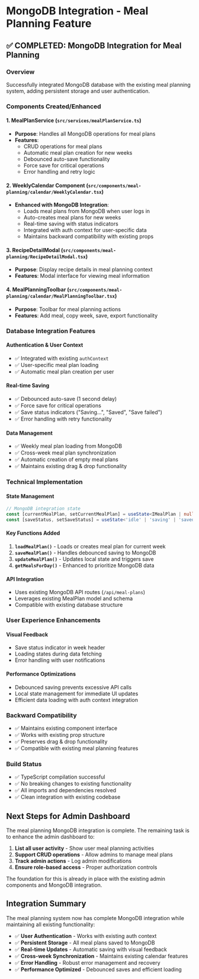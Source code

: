 # MongoDB Integration - Meal Planning Feature

## ✅ COMPLETED: MongoDB Integration for Meal Planning

### Overview
Successfully integrated MongoDB database with the existing meal planning system, adding persistent storage and user authentication.

### Components Created/Enhanced

#### 1. **MealPlanService** (`src/services/mealPlanService.ts`)
- **Purpose**: Handles all MongoDB operations for meal plans
- **Features**:
  - CRUD operations for meal plans
  - Automatic meal plan creation for new weeks
  - Debounced auto-save functionality
  - Force save for critical operations
  - Error handling and retry logic

#### 2. **WeeklyCalendar Component** (`src/components/meal-planning/calendar/WeeklyCalendar.tsx`)
- **Enhanced with MongoDB Integration**:
  - Loads meal plans from MongoDB when user logs in
  - Auto-creates meal plans for new weeks
  - Real-time saving with status indicators
  - Integrated with auth context for user-specific data
  - Maintains backward compatibility with existing props

#### 3. **RecipeDetailModal** (`src/components/meal-planning/RecipeDetailModal.tsx`)
- **Purpose**: Display recipe details in meal planning context
- **Features**: Modal interface for viewing meal information

#### 4. **MealPlanningToolbar** (`src/components/meal-planning/calendar/MealPlanningToolbar.tsx`)
- **Purpose**: Toolbar for meal planning actions
- **Features**: Add meal, copy week, save, export functionality

### Database Integration Features

#### Authentication & User Context
- ✅ Integrated with existing `authContext`
- ✅ User-specific meal plan loading
- ✅ Automatic meal plan creation per user

#### Real-time Saving
- ✅ Debounced auto-save (1 second delay)
- ✅ Force save for critical operations
- ✅ Save status indicators ("Saving...", "Saved", "Save failed")
- ✅ Error handling with retry functionality

#### Data Management
- ✅ Weekly meal plan loading from MongoDB
- ✅ Cross-week meal plan synchronization
- ✅ Automatic creation of empty meal plans
- ✅ Maintains existing drag & drop functionality

### Technical Implementation

#### State Management
```typescript
// MongoDB integration state
const [currentMealPlan, setCurrentMealPlan] = useState<IMealPlan | null>(null);
const [saveStatus, setSaveStatus] = useState<'idle' | 'saving' | 'saved' | 'error'>('idle');
```

#### Key Functions Added
1. **`loadMealPlan()`** - Loads or creates meal plan for current week
2. **`saveMealPlan()`** - Handles debounced saving to MongoDB
3. **`updateMealPlan()`** - Updates local state and triggers save
4. **`getMealsForDay()`** - Enhanced to prioritize MongoDB data

#### API Integration
- Uses existing MongoDB API routes (`/api/meal-plans`)
- Leverages existing MealPlan model and schema
- Compatible with existing database structure

### User Experience Enhancements

#### Visual Feedback
- Save status indicator in week header
- Loading states during data fetching
- Error handling with user notifications

#### Performance Optimizations
- Debounced saving prevents excessive API calls
- Local state management for immediate UI updates
- Efficient data loading with auth context integration

### Backward Compatibility
- ✅ Maintains existing component interface
- ✅ Works with existing prop structure
- ✅ Preserves drag & drop functionality
- ✅ Compatible with existing meal planning features

### Build Status
- ✅ TypeScript compilation successful
- ✅ No breaking changes to existing functionality
- ✅ All imports and dependencies resolved
- ✅ Clean integration with existing codebase

## Next Steps for Admin Dashboard

The meal planning MongoDB integration is complete. The remaining task is to enhance the admin dashboard to:

1. **List all user activity** - Show user meal planning activities
2. **Support CRUD operations** - Allow admins to manage meal plans
3. **Track admin actions** - Log admin modifications
4. **Ensure role-based access** - Proper authorization controls

The foundation for this is already in place with the existing admin components and MongoDB integration.

## Integration Summary

The meal planning system now has complete MongoDB integration while maintaining all existing functionality:
- ✅ **User Authentication** - Works with existing auth context
- ✅ **Persistent Storage** - All meal plans saved to MongoDB
- ✅ **Real-time Updates** - Automatic saving with visual feedback
- ✅ **Cross-week Synchronization** - Maintains existing calendar features
- ✅ **Error Handling** - Robust error management and recovery
- ✅ **Performance Optimized** - Debounced saves and efficient loading